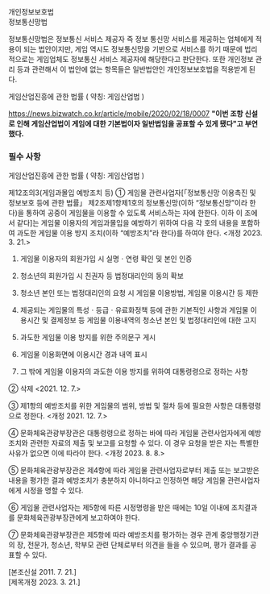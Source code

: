   
개인정보보호법  
정보통신망법

정보통신망법은 정보통신 서비스 제공자 즉 정보 통신망 서비스를 제공하는 업체에게 적용이 되는 법안이지만, 게임 역시도 정보통신망을 기반으로 서비스를 하기 때문에 법리적으로는 게임업체도 정보통신 서비스 제공자에 해당한다고 판단한다. 또한 개인정보 관리 등과 관련해서 이 법안에 없는 항목들은 일반법안인 개인정보보호법을 적용받게 된다.

게임산업진흥에 관한 법률 ( 약칭: 게임산업법 )

https://news.bizwatch.co.kr/article/mobile/2020/02/18/0007
**"이번 조항 신설로 인해 게임산업법이 게임에 대한 기본법이자 일반법임을 공표할 수 있게 됐다"고 부연했다.**



### 필수 사항

게임산업진흥에 관한 법률 ( 약칭: 게임산업법 )

제12조의3(게임과몰입 예방조치 등) ① 게임물 관련사업자[「정보통신망 이용촉진 및 정보보호 등에 관한 법률」 제2조제1항제1호의 정보통신망(이하 “정보통신망”이라 한다)을 통하여 공중이 게임물을 이용할 수 있도록 서비스하는 자에 한한다. 이하 이 조에서 같다]는 게임물 이용자의 게임과몰입을 예방하기 위하여 다음 각 호의 내용을 포함하여 과도한 게임물 이용 방지 조치(이하 “예방조치”라 한다)를 하여야 한다. <개정 2023. 3. 21.>

1. 게임물 이용자의 회원가입 시 실명ㆍ연령 확인 및 본인 인증

2. 청소년의 회원가입 시 친권자 등 법정대리인의 동의 확보

3. 청소년 본인 또는 법정대리인의 요청 시 게임물 이용방법, 게임물 이용시간 등 제한

4. 제공되는 게임물의 특성ㆍ등급ㆍ유료화정책 등에 관한 기본적인 사항과 게임물 이용시간 및 결제정보 등 게임물 이용내역의 청소년 본인 및 법정대리인에 대한 고지

5. 과도한 게임물 이용 방지를 위한 주의문구 게시

6. 게임물 이용화면에 이용시간 경과 내역 표시

7. 그 밖에 게임물 이용자의 과도한 이용 방지를 위하여 대통령령으로 정하는 사항

② 삭제 <2021. 12. 7.>

③ 제1항의 예방조치를 위한 게임물의 범위, 방법 및 절차 등에 필요한 사항은 대통령령으로 정한다. <개정 2021. 12. 7.>

④ 문화체육관광부장관은 대통령령으로 정하는 바에 따라 게임물 관련사업자에게 예방조치와 관련한 자료의 제출 및 보고를 요청할 수 있다. 이 경우 요청을 받은 자는 특별한 사유가 없으면 이에 따라야 한다. <개정 2023. 8. 8.>

⑤ 문화체육관광부장관은 제4항에 따라 게임물 관련사업자로부터 제출 또는 보고받은 내용을 평가한 결과 예방조치가 충분하지 아니하다고 인정하면 해당 게임물 관련사업자에게 시정을 명할 수 있다.

⑥ 게임물 관련사업자는 제5항에 따른 시정명령을 받은 때에는 10일 이내에 조치결과를 문화체육관광부장관에게 보고하여야 한다.

⑦ 문화체육관광부장관은 제5항에 따라 예방조치를 평가하는 경우 관계 중앙행정기관의 장, 전문가, 청소년, 학부모 관련 단체로부터 의견을 들을 수 있으며, 평가 결과를 공표할 수 있다.

[본조신설 2011. 7. 21.]  
[제목개정 2023. 3. 21.]
